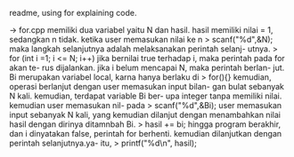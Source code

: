readme, using for explaining code.

-> for.cpp 
	memiliki dua variabel yaitu N dan hasil. hasil memiliki nilai 
	= 1, sedangkan n tidak. ketika user memasukan nilai ke n
		> scanf("%d",&N);
	maka langkah selanjutnya adalah melaksanakan perintah selanj-
	utnya. 
		> for (int i =1; i <= N; i++)
	jika bernilai true terhadap i, maka perintah pada for akan te-
	rus dijalankan. jika i belum mencapai N, maka perintah berlan-
	jut. Bi merupakan variabel local, karna hanya berlaku di 
		> for(){}
	kemudian, operasi berlanjut dengan user memasukan input bilan-
	gan bulat sebanyak N kali. kemudian, terdapat variable Bi ber-
	upa integer tanpa memiliki nilai. kemudian user memasukan nil-
	pada 
		> scanf("%d",&Bi);
	user memasukan input sebanyak N kali, yang kemudian dilanjut 
	dengan menambahkan nilai hasil dengan dirinya ditamnbah Bi.
		> hasil += bi;
	hingga program berakhir, dan i dinyatakan false, perintah for
	berhenti. kemudian dilanjutkan dengan perintah selanjutnya.ya-
	itu,
		> printf("%d\n", hasil);
